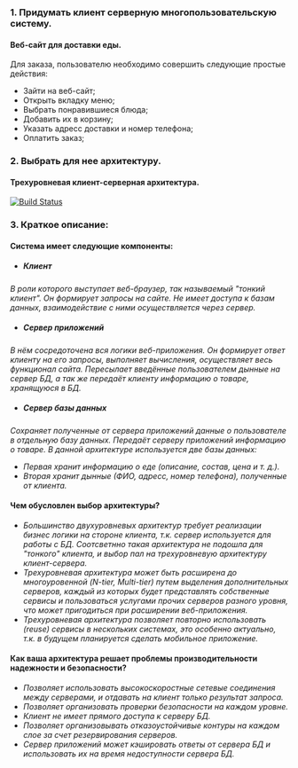 ### 1. Придумать клиент серверную многопользовательскую систему.

#### Веб-сайт для доставки еды.

Для заказа, пользователю необходимо совершить следующие простые действия:
* Зайти на веб-сайт;
* Открыть вкладку меню;
* Выбрать понравившиеся блюда;
* Добавить их в корзину;
* Указать адресс доставки и номер телефона;
* Оплатить заказ;

### 2. Выбрать для нее архитектуру.

#### Трехуровневая клиент-серверная архитектура.

[![Build Status](https://i.ibb.co/3fnrYfY/CLIENTSERVERMY.png)](https://i.ibb.co/3fnrYfY/CLIENTSERVERMY.png)

### 3. Краткое описание: 
#### Система имеет следующие компоненты:
* ##### Клиент 
*В роли которого выступает веб-браузер, так называемый "тонкий клиент". Он формирует запросы на сайте. Не имеет доступа к базам данных, взаимодействие с ними осуществляется через сервер.*

* ##### Сервер приложений
*В нём сосредоточена вся логики веб-приложения. Он формирует ответ клиенту на его запросы, выполняет вычисления, осуществляет весь функционал сайта. 
Пересылает введённые пользователем дынные на сервер БД, а так же передаёт клиенту информацию о товаре, хранящуюся в БД.*

* ##### Сервер базы данных
*Сохраняет полученные от сервера приложений данные о пользователе в отдельную базу данных. Передаёт серверу приложений информацию о товаре.*
*В данной архитектуре используется две базы данных:* 
* *Первая хранит информацию о еде (описание, состав, цена и т. д.).* 
* *Вторая хранит дынные (ФИО, адресс, номер телефона), полученные от клиента.*

#### Чем обусловлен выбор архитектуры?
- *Большинство двухуровневых архитектур требует реализации бизнес логики на стороне клиента, т.к. сервер используется для работы с БД. Соотсветнно такая архитектура не подошла для "тонкого" клиента, и выбор пал на трехуровневую архитектуру клиент-сервера.*
- *Трехуровневая архитектура может быть расширена до многоуровенной (N-tier, Multi-tier) путем выделения дополнительных серверов, каждый из которых будет представлять собственные сервисы и пользоваться услугами прочих серверов разного уровня, что может пригодиться при расширении веб-приложения.*
- *Трехуровневая архитектура позволяет повторно использовать (reuse) сервисы в нескольких системах, это особенно актуально, т.к. в будущем планируется сделать мобильное приложение.*
#### Как ваша архитектура решает проблемы производительности надежности и безопасности?
- *Позволяет использовать высокоскоростные сетевые соединения между серверами, и отдавать на клиент только результат запроса.*
- *Позволяет организовать проверки безопасности на каждом уровне.*
- *Клиент не имеет прямого доступа к серверу БД.*
- *Позволяет организовывать отказоустойчивые контуры на каждом слое за счет резервирования серверов.*
- *Сервер приложений может кэшировать ответы от сервера БД и использовать их на время недоступности сервера БД.*
